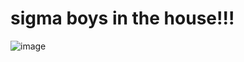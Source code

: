 # sigma boys in the house!!!

![image](https://media1.tenor.com/m/2UIaZZBv_TsAAAAC/good-night-kitty.gif)
